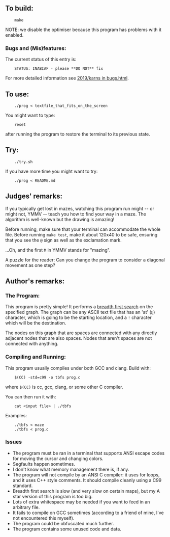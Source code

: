 ## To build:

``` <!---sh-->
    make
```

NOTE: we disable the optimiser because this program has problems with it
enabled.


### Bugs and (Mis)features:

The current status of this entry is:

```
    STATUS: INABIAF - please **DO NOT** fix
```

For more detailed information see [2019/karns in bugs.html](../../bugs.html#2019_karns).


## To use:

``` <!---sh-->
    ./prog < textfile_that_fits_on_the_screen
```

You might want to type:

``` <!---sh-->
    reset
```

after running the program to restore the terminal to its previous state.


## Try:

``` <!---sh-->
    ./try.sh
```

If you have more time you might want to try:

``` <!---sh-->
    ./prog < README.md
```


## Judges' remarks:

If you typically get lost in mazes, watching this program run might -- or might
not, YMMV -- teach you how to find your way in a maze. The algorithm is
well-known but the drawing is amazing!

Before running, make sure that your terminal can accommodate the whole file.
Before running `make test`, make it about 120x40 to be safe, ensuring that you
see the `@` sign as well as the exclamation mark.

...Oh, and the first `M` in YMMV stands for "mazing".

A puzzle for the reader: Can you change the program to consider a diagonal
movement as one step?


## Author's remarks:

### The Program:

This program is pretty simple! It performs a [breadth first
search](https://en.wikipedia.org/wiki/Breadth-first_search) on the
specified graph. The graph can be any ASCII text file that has an 'at' (`@`)
character, which is going to be the starting location, and a `!` character
which will be the destination.

The nodes on this graph that are spaces are connected with any directly
adjacent nodes that are also spaces. Nodes that aren't spaces are not
connected with anything.


### Compiling and Running:

This program usually compiles under both GCC and clang. Build with:

``` <!---sh-->
    $(CC) -std=c99 -o tbfs prog.c
```

where `$(CC)` is cc, gcc, clang, or some other C compiler.

You can then run it with:

``` <!---sh-->
    cat <input file> | ./tbfs
```

Examples:

``` <!---sh-->
    ./tbfs < maze
    ./tbfs < prog.c
```

### Issues

- The program must be ran in a terminal that supports ANSI escape codes for
moving the cursor and changing colors.
- Segfaults happen sometimes.
- I don't know what memory management there is, if any.
- The program will not compile by an ANSI C compiler: it uses for loops, and
it uses C++ style comments. It should compile cleanly using a C99 standard.
- Breadth first search is slow (and very slow on certain maps), but my A star
version of this program is too big.
- Lots of extra whitespace may be needed if you want to feed in an arbitrary
file.
- It fails to compile on GCC sometimes (according to a friend of mine, I've
not encountered this myself).
- The program could be obfuscated much further.
- The program contains some unused code and data.

<!--

    Copyright © 1984-2024 by Landon Curt Noll. All Rights Reserved.

    You are free to share and adapt this file under the terms of this license:

        Creative Commons Attribution-ShareAlike 4.0 International (CC BY-SA 4.0)

    For more information, see:

        https://creativecommons.org/licenses/by-sa/4.0/

-->
